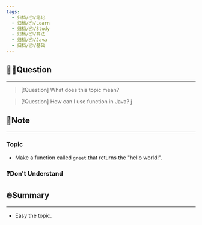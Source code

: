 ```yaml
---
tags:
  - 归档/📦/笔记
  - 归档/📦/Learn
  - 归档/📦/Study
  - 归档/📦/算法
  - 归档/📦/Java
  - 归档/📦/基础
---
```


## 🙋‍♀️Question

---

> [!Question] What does this topic mean?

> [!Question] How can I use function in Java?
j

## 📝Note

---

### Topic

- Make a function called `greet` that returns the "hello world!".

### ❓Don't Understand

## 🔥Summary

---
- Easy the topic.
